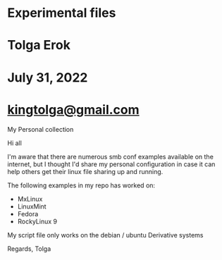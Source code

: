 # Experimental files
#
# Tolga Erok
# July 31, 2022
#
# kingtolga@gmail.com



My Personal collection

Hi all

I'm aware that there are numerous smb conf examples available on the internet, 
but I thought I'd share my personal configuration in case it can help others get their linux file sharing up and running.

The following examples in my repo has worked on:

  * MxLinux
  * LinuxMint
  * Fedora
  * RockyLinux 9
  
My script file only works on the debian / ubuntu Derivative systems



Regards,
Tolga

  
